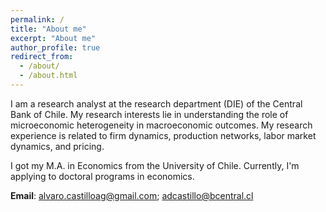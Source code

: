 ```yaml
---
permalink: /
title: "About me"
excerpt: "About me"
author_profile: true
redirect_from: 
  - /about/
  - /about.html
---
```


I am a research analyst at the research department (DIE) of the Central Bank of Chile. My research interests lie in understanding the role of microeconomic heterogeneity in macroeconomic outcomes. My research experience is related to firm dynamics, production networks, labor market dynamics, and pricing.

I got my M.A. in Economics from the University of Chile. Currently, I'm applying to doctoral programs in economics.

<b>Email</b>: alvaro.castilloag@gmail.com; adcastillo@bcentral.cl

